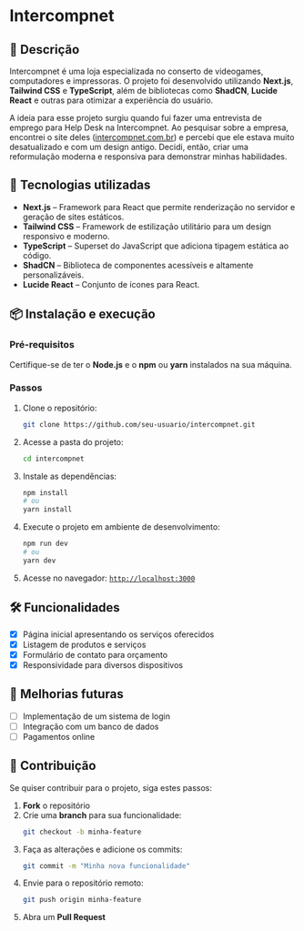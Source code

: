 # Intercompnet

## 📌 Descrição
Intercompnet é uma loja especializada no conserto de videogames, computadores e impressoras. O projeto foi desenvolvido utilizando **Next.js**, **Tailwind CSS** e **TypeScript**, além de bibliotecas como **ShadCN**, **Lucide React** e outras para otimizar a experiência do usuário.

A ideia para esse projeto surgiu quando fui fazer uma entrevista de emprego para Help Desk na Intercompnet. Ao pesquisar sobre a empresa, encontrei o site deles ([intercompnet.com.br](https://www.intercompnet.com.br/)) e percebi que ele estava muito desatualizado e com um design antigo. Decidi, então, criar uma reformulação moderna e responsiva para demonstrar minhas habilidades.

## 🚀 Tecnologias utilizadas

- **Next.js** – Framework para React que permite renderização no servidor e geração de sites estáticos.
- **Tailwind CSS** – Framework de estilização utilitário para um design responsivo e moderno.
- **TypeScript** – Superset do JavaScript que adiciona tipagem estática ao código.
- **ShadCN** – Biblioteca de componentes acessíveis e altamente personalizáveis.
- **Lucide React** – Conjunto de ícones para React.

## 📦 Instalação e execução

### Pré-requisitos
Certifique-se de ter o **Node.js** e o **npm** ou **yarn** instalados na sua máquina.

### Passos
1. Clone o repositório:
   ```bash
   git clone https://github.com/seu-usuario/intercompnet.git
   ```  
2. Acesse a pasta do projeto:
   ```bash
   cd intercompnet
   ```  
3. Instale as dependências:
   ```bash
   npm install
   # ou
   yarn install
   ```  
4. Execute o projeto em ambiente de desenvolvimento:
   ```bash
   npm run dev
   # ou
   yarn dev
   ```  
5. Acesse no navegador: [`http://localhost:3000`](http://localhost:3000)


## 🛠 Funcionalidades

- [x] Página inicial apresentando os serviços oferecidos  
- [x] Listagem de produtos e serviços  
- [x] Formulário de contato para orçamento  
- [x] Responsividade para diversos dispositivos  

## 📌 Melhorias futuras

- [ ] Implementação de um sistema de login  
- [ ] Integração com um banco de dados  
- [ ] Pagamentos online  

## 🤝 Contribuição

Se quiser contribuir para o projeto, siga estes passos:

1. **Fork** o repositório  
2. Crie uma **branch** para sua funcionalidade:
   ```bash
   git checkout -b minha-feature
   ```  
3. Faça as alterações e adicione os commits:
   ```bash
   git commit -m "Minha nova funcionalidade"
   ```  
4. Envie para o repositório remoto:
   ```bash
   git push origin minha-feature
   ```  
5. Abra um **Pull Request**
